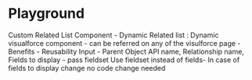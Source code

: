 # Playground
Custom Related List Component - 
Dynamic Related list : 
Dynamic visualforce component - can be referred on any of the visulforce page - 
Benefits - 
Reusability 
Input -  Parent Object API name, Relationship name, Fields to display - pass fieldset
Use fieldset instead of fields- In case of fields to display change no code change needed 

